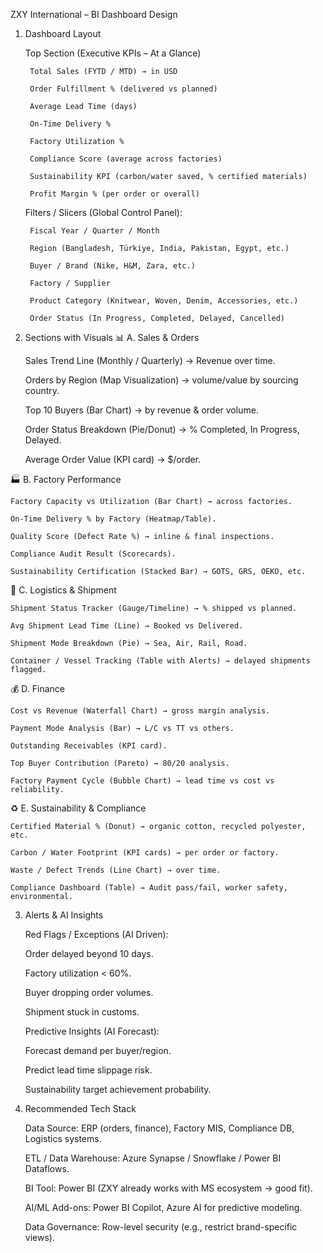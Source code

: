 ZXY International – BI Dashboard Design
1. Dashboard Layout

    Top Section (Executive KPIs – At a Glance)

        Total Sales (FYTD / MTD) → in USD

        Order Fulfillment % (delivered vs planned)

        Average Lead Time (days)

        On-Time Delivery %

        Factory Utilization %

        Compliance Score (average across factories)

        Sustainability KPI (carbon/water saved, % certified materials)

        Profit Margin % (per order or overall)

    Filters / Slicers (Global Control Panel):

        Fiscal Year / Quarter / Month

        Region (Bangladesh, Türkiye, India, Pakistan, Egypt, etc.)

        Buyer / Brand (Nike, H&M, Zara, etc.)

        Factory / Supplier

        Product Category (Knitwear, Woven, Denim, Accessories, etc.)

        Order Status (In Progress, Completed, Delayed, Cancelled)

2. Sections with Visuals
📊 A. Sales & Orders

    Sales Trend Line (Monthly / Quarterly) → Revenue over time.

    Orders by Region (Map Visualization) → volume/value by sourcing country.

    Top 10 Buyers (Bar Chart) → by revenue & order volume.

    Order Status Breakdown (Pie/Donut) → % Completed, In Progress, Delayed.

    Average Order Value (KPI card) → $/order.

🏭 B. Factory Performance

    Factory Capacity vs Utilization (Bar Chart) → across factories.

    On-Time Delivery % by Factory (Heatmap/Table).

    Quality Score (Defect Rate %) → inline & final inspections.

    Compliance Audit Result (Scorecards).

    Sustainability Certification (Stacked Bar) → GOTS, GRS, OEKO, etc.

🚢 C. Logistics & Shipment

    Shipment Status Tracker (Gauge/Timeline) → % shipped vs planned.

    Avg Shipment Lead Time (Line) → Booked vs Delivered.

    Shipment Mode Breakdown (Pie) → Sea, Air, Rail, Road.

    Container / Vessel Tracking (Table with Alerts) → delayed shipments flagged.

💰 D. Finance

    Cost vs Revenue (Waterfall Chart) → gross margin analysis.

    Payment Mode Analysis (Bar) → L/C vs TT vs others.

    Outstanding Receivables (KPI card).

    Top Buyer Contribution (Pareto) → 80/20 analysis.

    Factory Payment Cycle (Bubble Chart) → lead time vs cost vs reliability.

♻️ E. Sustainability & Compliance

    Certified Material % (Donut) → organic cotton, recycled polyester, etc.

    Carbon / Water Footprint (KPI cards) → per order or factory.

    Waste / Defect Trends (Line Chart) → over time.

    Compliance Dashboard (Table) → Audit pass/fail, worker safety, environmental.

3. Alerts & AI Insights

    Red Flags / Exceptions (AI Driven):

    Order delayed beyond 10 days.

    Factory utilization < 60%.

    Buyer dropping order volumes.

    Shipment stuck in customs.

    Predictive Insights (AI Forecast):

    Forecast demand per buyer/region.

    Predict lead time slippage risk.

    Sustainability target achievement probability.

4. Recommended Tech Stack

    Data Source: ERP (orders, finance), Factory MIS, Compliance DB, Logistics systems.

    ETL / Data Warehouse: Azure Synapse / Snowflake / Power BI Dataflows.

    BI Tool: Power BI (ZXY already works with MS ecosystem → good fit).

    AI/ML Add-ons: Power BI Copilot, Azure AI for predictive modeling.

    Data Governance: Row-level security (e.g., restrict brand-specific views).